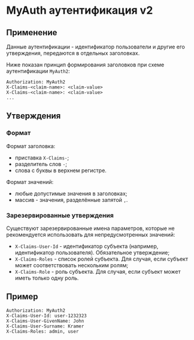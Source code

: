 # MyAuth аутентификация v2

## Применение

Данные аутентификации - идентификатор пользователи и другие его утверждения, передаются в отдельных заголовках.

Ниже показан принцип формирования заголовков при схеме аутентификации `MyAuth2`:

```
Authorization: MyAuth2
X-Claims-<claim-name>: <claim-value>
X-Claims-<claim-name>: <claim-value>
...
```

## Утверждения

### Формат

Формат заголовка:

* приставка `X-Claims-`;
* разделитель слов `-`;
* слова с буквы в верхнем регистре.

Формат значений:

* любые допустимые значения в заголовках;
* массив - значения, разделённые запятой `,`.

### Зарезервированные утверждения

Существуют зарезервированные имена параметров, которые не рекомендуется использовать для непредусмотренных значений:

* `X-Claims-User-Id` - идентификатор субъекта (например, идентификатор пользователя). Обязательное утверждение;
* `X-Claims-Roles` - список ролей субъекта. Для случая, если субъект может соответствовать нескольким ролям;
* `X-Claims-Role` - роль субъекта. Для случая, если субъект может иметь только одну роль.

## Пример

```
Authorization: MyAuth2
X-Claims-User-Id: user-1232323
X-Claims-User-GivenName: John
X-Claims-User-Surname: Kramer
X-Claims-Roles: admin, user
```
